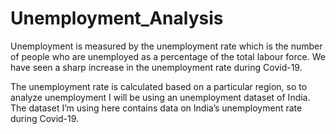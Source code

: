 # Unemployment_Analysis

Unemployment is measured by the unemployment rate which is the number of people who are unemployed as a percentage of the total labour force. We have seen a sharp increase in the unemployment rate during Covid-19.

The unemployment rate is calculated based on a particular region, so to analyze unemployment I will be using an unemployment dataset of India. The dataset I’m using here contains data on India’s unemployment rate during Covid-19. 


